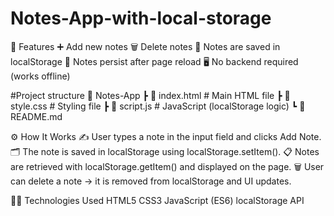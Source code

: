 # Notes-App-with-local-storage

🚀 Features
➕ Add new notes
🗑️ Delete notes
💾 Notes are saved in localStorage
🔄 Notes persist after page reload
🖥️ No backend required (works offline)

#Project structure
📁 Notes-App
 ┣ 📄 index.html   # Main HTML file
 ┣ 📄 style.css    # Styling file
 ┣ 📄 script.js    # JavaScript (localStorage logic)
 ┗ 📄 README.md 

 ⚙️ How It Works
✍️ User types a note in the input field and clicks Add Note.
🗂️ The note is saved in localStorage using localStorage.setItem().
📋 Notes are retrieved with localStorage.getItem() and displayed on the page.
🗑️ User can delete a note → it is removed from localStorage and UI updates.

🧑‍💻 Technologies Used
HTML5
CSS3
JavaScript (ES6)
localStorage API
